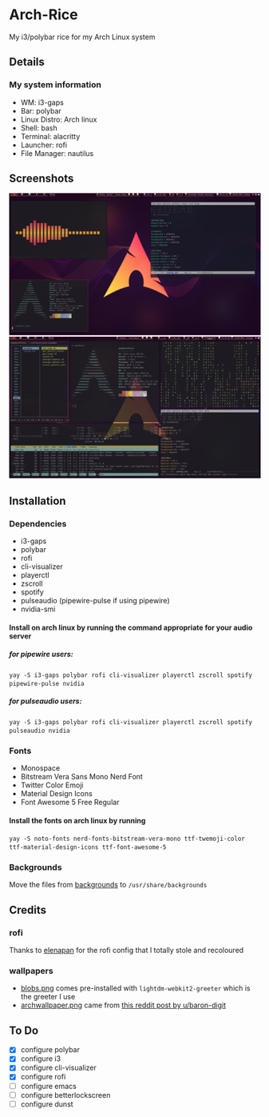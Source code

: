 # Arch-Rice
My i3/polybar rice for my Arch Linux system


## Details
### My system information
- WM: i3-gaps
- Bar: polybar
- Linux Distro: Arch linux
- Shell: bash
- Terminal: alacritty
- Launcher: rofi
- File Manager: nautilus

## Screenshots
![screenshot](https://github.com/SlashAcorn/Arch-Rice/blob/main/screenshots/arch4.png)
![screenshot](https://github.com/SlashAcorn/Arch-Rice/blob/main/screenshots/archrice.png)

## Installation
### Dependencies
- i3-gaps
- polybar
- rofi
- cli-visualizer
- playerctl
- zscroll
- spotify
- pulseaudio (pipewire-pulse if using pipewire)
- nvidia-smi


#### Install on arch linux by running the command appropriate for your audio server

##### for pipewire users:

``yay -S i3-gaps polybar rofi cli-visualizer playerctl zscroll spotify pipewire-pulse nvidia``

##### for pulseaudio users:

``yay -S i3-gaps polybar rofi cli-visualizer playerctl zscroll spotify pulseaudio nvidia``


### Fonts
- Monospace
- Bitstream Vera Sans Mono Nerd Font
- Twitter Color Emoji
- Material Design Icons
- Font Awesome 5 Free Regular

#### Install the fonts on arch linux by running

``yay -S noto-fonts nerd-fonts-bitstream-vera-mono ttf-twemoji-color ttf-material-design-icons ttf-font-awesome-5``

### Backgrounds
Move the files from [backgrounds](backgrounds) to ``/usr/share/backgrounds``

## Credits
### rofi
Thanks to [elenapan](https://github.com/elenapan/dotfiles/) for the rofi config that I totally stole and recoloured
### wallpapers
- [blobs.png](backgrounds/blobs.png) comes pre-installed with ``lightdm-webkit2-greeter`` which is the greeter I use
- [archwallpaper.png](backgrounds/archwallpaper.png) came from [this reddit post by u/baron-digit](https://www.reddit.com/r/LinuxArt/comments/igcg1f/arch_linux_wallpapers_sweet_kde_style/)

## To Do
- [x] configure polybar
- [x] configure i3
- [x] configure cli-visualizer
- [x] configure rofi
- [ ] configure emacs
- [ ] configure betterlockscreen
- [ ] configure dunst
